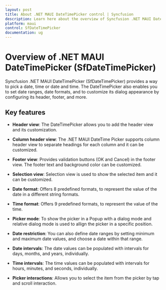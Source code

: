 ```yaml
---
layout: post
title: About .NET MAUI DateTimePicker control | Syncfusion
description: Learn here about the overview of Syncfusion .NET MAUI DateTimePicker (SfDateTimePicker) control, its basic features, and date picker functionalities.
platform: maui
control: SfDateTimePicker
documentation: ug
---
```


# Overview of .NET MAUI DateTimePicker (SfDateTimePicker)

Syncfusion .NET MAUI DateTimePicker (SfDateTimePicker) provides a way to pick a date, time or date and time. The DateTimePicker also enables you to set date ranges, date formats, and to customize its dialog appearance by configuring its header, footer, and more.

## Key features

* **Header view**: The DateTimePicker allows you to add the header view and its customization.

* **Column header view**: The .NET MAUI DateTime Picker supports column header view to separate headings for each column and it can be customized.

* **Footer view**: Provides validation buttons (OK and Cancel) in the footer view. The footer text and background color can be customized.

* **Selection view**: Selection view is used to show the selected item and it can be customized.

* **Date format**: Offers 8 predefined formats, to represent the value of the date in a different string formats.

* **Time format**: Offers 9 predefined formats, to represent the value of the time.

* **Picker mode**: To show the picker in a Popup with a dialog mode and relative dialog mode is used to allign the picker in a specific position.

* **Date restriction**: You can also define date ranges by setting minimum and maximum date values, and choose a date within that range.

* **Date intervals**: The date values can be populated with intervals for days, months, and years, individually.

* **Time intervals**: The time values can be populated with intervals for hours, minutes, and seconds, individually.

* **Picker interactions**: Allows you to select the item from the picker by tap and scroll interaction.